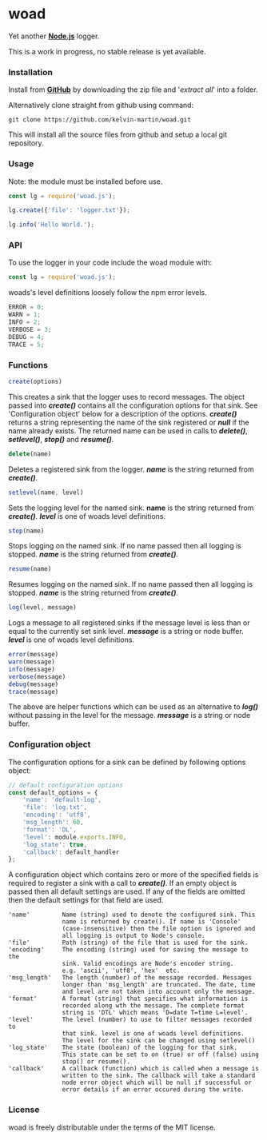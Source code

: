 # woad
Yet another **[Node.js](https://nodejs.org/en/)** logger.

This is a work in progress, no stable release is yet available.
### Installation
Install from **[GitHub](http://github.com)** by downloading the zip file and '*extract all*' into a folder.

Alternatively clone straight from github using command:
```
git clone https://github.com/kelvin-martin/woad.git
```
This will install all the source files from github and setup a local git repository.
### Usage
Note: the module must be installed before use.
```javascript
const lg = require('woad.js');

lg.create({'file': 'logger.txt'});

lg.info('Hello World.');
```
### API
To use the logger in your code include the woad module with:
```javascript
const lg = require('woad.js');
```
woads's level definitions loosely follow the npm error levels.
```javascript
ERROR = 0;
WARN = 1;
INFO = 2;
VERBOSE = 3;
DEBUG = 4;
TRACE = 5;
```
### Functions
```javascript
create(options)
```
This creates a sink that the logger uses to record messages. The object passed into __*create()*__ contains all the configuration options for that sink. See 'Configuration object' below for a description of the  options. __*create()*__ returns a string representing the name of the sink registered or __*null*__ if the name already exists. The returned name can be used in calls to __*delete()*__, __*setlevel()*__, __*stop()*__ and __*resume()*__.
```javascript
delete(name)
```
Deletes a registered sink from the logger. __*name*__ is the string returned from __*create()*__.
```javascript
setlevel(name, level)
```
Sets the logging level for the named sink. **name** is the string returned from __*create()*__. __*level*__ is one of woads level definitions.
```javascript
stop(name)
```
Stops logging on the named sink. If no name passed then all logging is stopped. __*name*__ is the string returned from __*create()*__.
```javascript
resume(name)
```
Resumes logging on the named sink. If no name passed then all logging is stopped. __*name*__ is the string returned from __*create()*__.
```javascript
log(level, message)
```
Logs a message to all registered sinks if the message level is less than or equal to the currently set sink level. __*message*__ is a string or node buffer. __*level*__ is one of woads level definitions.
```javascript
error(message)
warn(message)
info(message)
verbose(message)
debug(message)
trace(message)
```
The above are helper functions which can be used as an alternative to __*log()*__ without passing in the level for the message. __*message*__ is a string or node buffer.
### Configuration object
The configuration options for a sink can be defined by following options object:
```javascript
// default configuration options
const default_options = {
	'name': 'default-log',
	'file': 'log.txt',
	'encoding': 'utf8',
	'msg_length': 60,
	'format': 'DL',
	'level': module.exports.INFO,
	'log_state': true,
	'callback': default_handler
};
```
A configuration object which contains zero or more of the specified fields is required to register a sink with a call to __*create()*__. If an empty object is passed then all default settings are used. If any of the fields are omitted then the default settings for that field are used.
```
'name'         Name (string) used to denote the configured sink. This
               name is returned by create(). If name is 'Console' 
               (case-insensitive) then the file option is ignored and
               all logging is output to Node's console.
'file'         Path (string) of the file that is used for the sink.
'encoding'     The encoding (string) used for saving the message to the
               sink. Valid encodings are Node's encoder string.
               e.g. 'ascii', 'utf8', 'hex'  etc.
'msg_length'   The length (number) of the message recorded. Messages
               longer than 'msg_length' are truncated. The date, time
               and level are not taken into account only the message.
'format'       A format (string) that specifies what information is
               recorded along wth the message. The complete format
               string is 'DTL' which means 'D=date T=time L=level'.
'level'        The level (number) to use to filter messages recorded to
               that sink. level is one of woads level definitions.
               The level for the sink can be changed using setlevel()
'log_state'    The state (boolean) of the logging for that sink. 
               This state can be set to on (true) or off (false) using
               stop() or resume().
'callback'     A callback (function) which is called when a message is
               written to the sink. The callback will take a standard
               node error object which will be null if successful or
               error details if an error occured during the write.
```
### License
woad is freely distributable under the terms of the MIT license.